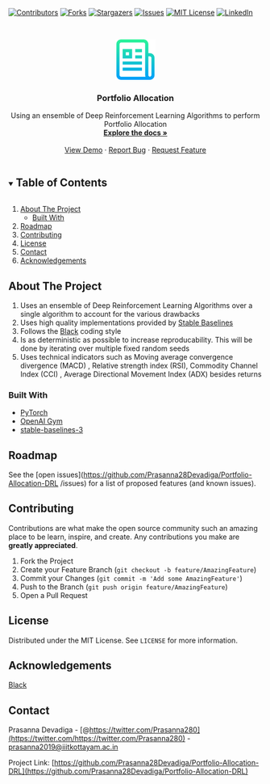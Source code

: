 <!-- PROJECT SHIELDS -->
<!--
*** I'm using markdown "reference style" links for readability.
*** Reference links are enclosed in brackets [ ] instead of parentheses ( ).
*** See the bottom of this document for the declaration of the reference variables
*** for contributors-url, forks-url, etc. This is an optional, concise syntax you may use.
*** https://www.markdownguide.org/basic-syntax/#reference-style-links
-->
[![Contributors][contributors-shield]][contributors-url]
[![Forks][forks-shield]][forks-url]
[![Stargazers][stars-shield]][stars-url]
[![Issues][issues-shield]][issues-url]
[![MIT License][license-shield]][license-url]
[![LinkedIn][linkedin-shield]][linkedin-url]
<!-- PROJECT LOGO -->
<br />
<p align="center">
  <a href="https://github.com/Prasanna28Devadiga/Portfolio-Allocation-DRL
">
    <img src="images/logo.png" alt="Logo" width="80" height="80">
  </a>

  <h3 align="center">Portfolio Allocation </h3>

  <p align="center">
    Using an ensemble of Deep Reinforcement Learning Algorithms to perform Portfolio Allocation
    <br />
    <a href="https://github.com/Prasanna28Devadiga/Portfolio-Allocation-DRL
"><strong>Explore the docs »</strong></a>
    <br />
    <br />
    <a href="https://github.com/Prasanna28Devadiga/Portfolio-Allocation-DRL
">View Demo</a>
    ·
    <a href="https://github.com/Prasanna28Devadiga/Portfolio-Allocation-DRL
/issues">Report Bug</a>
    ·
    <a href="https://github.com/Prasanna28Devadiga/Portfolio-Allocation-DRL
/issues">Request Feature</a>
  </p>
</p>
<!-- TABLE OF CONTENTS -->
<details open="open">
  <summary><h2 style="display: inline-block">Table of Contents</h2></summary>
  <ol>
    <li>
      <a href="#about-the-project">About The Project</a>
      <ul>
        <li><a href="#built-with">Built With</a></li>
      </ul>
    </li>
    <li><a href="#roadmap">Roadmap</a></li>
    <li><a href="#contributing">Contributing</a></li>
    <li><a href="#license">License</a></li>
    <li><a href="#contact">Contact</a></li>
    <li><a href="#acknowledgements">Acknowledgements</a></li>
  </ol>
</details>

<!-- ABOUT THE PROJECT -->
## About The Project

1. Uses an ensemble of Deep Reinforcement Learning Algorithms over a single algorithm to account for the various drawbacks
2. Uses high quality implementations provided by [Stable Baselines](https://github.com/DLR-RM/stable-baselines3)
3. Follows the [Black](https://black.readthedocs.io/en/stable/the_black_code_style.html) coding style
4. Is as deterministic as possible to increase reproducability. This will be done by iterating over multiple fixed random seeds
5. Uses technical indicators such as Moving average convergence divergence (MACD) , Relative strength index (RSI), Commodity Channel Index (CCI) , Average Directional Movement Index (ADX) besides returns


### Built With
* [PyTorch](https://pytorch.org/)
* [OpenAI Gym](https://gym.openai.com/)
* [stable-baselines-3](https://stable-baselines.readthedocs.io/en/master/)

<!-- ROADMAP -->
## Roadmap

See the [open issues](https://github.com/Prasanna28Devadiga/Portfolio-Allocation-DRL
/issues) for a list of proposed features (and known issues).

<!-- CONTRIBUTING -->
## Contributing

Contributions are what make the open source community such an amazing place to be learn, inspire, and create. Any contributions you make are **greatly appreciated**.

1. Fork the Project
2. Create your Feature Branch (`git checkout -b feature/AmazingFeature`)
3. Commit your Changes (`git commit -m 'Add some AmazingFeature'`)
4. Push to the Branch (`git push origin feature/AmazingFeature`)
5. Open a Pull Request



<!-- LICENSE -->
## License

Distributed under the MIT License. See `LICENSE` for more information.

## Acknowledgements
[Black](https://github.com/psf/black)


<!-- CONTACT -->
## Contact

Prasanna Devadiga - [@https://twitter.com/Prasanna280](https://twitter.com/https://twitter.com/Prasanna280) - prasanna2019@iiitkottayam.ac.in

Project Link: [https://github.com/Prasanna28Devadiga/Portfolio-Allocation-DRL](https://github.com/Prasanna28Devadiga/Portfolio-Allocation-DRL)

<!-- MARKDOWN LINKS & IMAGES -->
<!-- https://www.markdownguide.org/basic-syntax/#reference-style-links -->
[contributors-shield]: https://img.shields.io/github/contributors/Prasanna28Devadiga/repo.svg?style=for-the-badge
[contributors-url]: https://github.com/Prasanna28Devadiga/repo/graphs/contributors
[forks-shield]: https://img.shields.io/github/forks/Prasanna28Devadiga/repo.svg?style=for-the-badge
[forks-url]: https://github.com/Prasanna28Devadiga/repo/network/members
[stars-shield]: https://img.shields.io/github/stars/Prasanna28Devadiga/repo.svg?style=for-the-badge
[stars-url]: https://github.com/Prasanna28Devadiga/repo/stargazers
[issues-shield]: https://img.shields.io/github/issues/Prasanna28Devadiga/repo.svg?style=for-the-badge
[issues-url]: https://github.com/Prasanna28Devadiga/repo/issues
[license-shield]: https://img.shields.io/github/license/Prasanna28Devadiga/repo.svg?style=for-the-badge
[license-url]: https://github.com/Prasanna28Devadiga/repo/blob/master/LICENSE.txt
[linkedin-shield]: https://img.shields.io/badge/-LinkedIn-black.svg?style=for-the-badge&logo=linkedin&colorB=555
[linkedin-url]: https://linkedin.com/in/Prasanna28Devadiga
